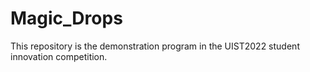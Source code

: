 # Magic_Drops
This repository is the demonstration program in the UIST2022 student innovation competition.
